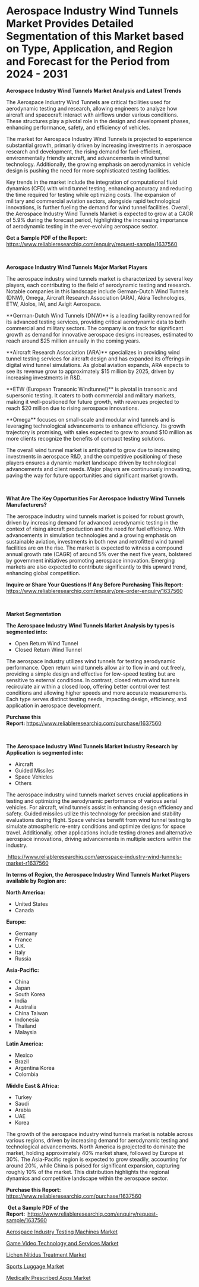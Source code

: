 <p><h1>Aerospace Industry Wind Tunnels Market Provides Detailed Segmentation of this Market based on Type, Application, and Region and Forecast for the Period from 2024 - 2031</h1></p><p><strong>Aerospace Industry Wind Tunnels Market Analysis and Latest Trends</strong></p>
<p><p>The Aerospace Industry Wind Tunnels are critical facilities used for aerodynamic testing and research, allowing engineers to analyze how aircraft and spacecraft interact with airflows under various conditions. These structures play a pivotal role in the design and development phases, enhancing performance, safety, and efficiency of vehicles. </p><p>The market for Aerospace Industry Wind Tunnels is projected to experience substantial growth, primarily driven by increasing investments in aerospace research and development, the rising demand for fuel-efficient, environmentally friendly aircraft, and advancements in wind tunnel technology. Additionally, the growing emphasis on aerodynamics in vehicle design is pushing the need for more sophisticated testing facilities.</p><p>Key trends in the market include the integration of computational fluid dynamics (CFD) with wind tunnel testing, enhancing accuracy and reducing the time required for testing while optimizing costs. The expansion of military and commercial aviation sectors, alongside rapid technological innovations, is further fueling the demand for wind tunnel facilities. Overall, the Aerospace Industry Wind Tunnels Market is expected to grow at a CAGR of 5.9% during the forecast period, highlighting the increasing importance of aerodynamic testing in the ever-evolving aerospace sector.</p></p>
<p><strong>Get a Sample PDF of the Report:&nbsp;</strong> <a href="https://www.reliableresearchiq.com/enquiry/request-sample/1637560">https://www.reliableresearchiq.com/enquiry/request-sample/1637560</a></p>
<p>&nbsp;</p>
<p><strong>Aerospace Industry Wind Tunnels Major Market Players</strong></p>
<p><p>The aerospace industry wind tunnels market is characterized by several key players, each contributing to the field of aerodynamic testing and research. Notable companies in this landscape include German-Dutch Wind Tunnels (DNW), Omega, Aircraft Research Association (ARA), Akira Technologies, ETW, Aiolos, IAI, and Avigit Aerospace.</p><p>**German-Dutch Wind Tunnels (DNW)** is a leading facility renowned for its advanced testing services, providing critical aerodynamic data to both commercial and military sectors. The company is on track for significant growth as demand for innovative aerospace designs increases, estimated to reach around $25 million annually in the coming years.</p><p>**Aircraft Research Association (ARA)** specializes in providing wind tunnel testing services for aircraft design and has expanded its offerings in digital wind tunnel simulations. As global aviation expands, ARA expects to see its revenue grow to approximately $15 million by 2025, driven by increasing investments in R&D.</p><p>**ETW (European Transonic Windtunnel)** is pivotal in transonic and supersonic testing. It caters to both commercial and military markets, making it well-positioned for future growth, with revenues projected to reach $20 million due to rising aerospace innovations.</p><p>**Omega** focuses on small-scale and modular wind tunnels and is leveraging technological advancements to enhance efficiency. Its growth trajectory is promising, with sales expected to grow to around $10 million as more clients recognize the benefits of compact testing solutions.</p><p>The overall wind tunnel market is anticipated to grow due to increasing investments in aerospace R&D, and the competitive positioning of these players ensures a dynamic market landscape driven by technological advancements and client needs. Major players are continuously innovating, paving the way for future opportunities and significant market growth.</p></p>
<p>&nbsp;</p>
<p><strong>What Are The Key Opportunities For Aerospace Industry Wind Tunnels Manufacturers?</strong></p>
<p><p>The aerospace industry wind tunnels market is poised for robust growth, driven by increasing demand for advanced aerodynamic testing in the context of rising aircraft production and the need for fuel efficiency. With advancements in simulation technologies and a growing emphasis on sustainable aviation, investments in both new and retrofitted wind tunnel facilities are on the rise. The market is expected to witness a compound annual growth rate (CAGR) of around 5% over the next five years, bolstered by government initiatives promoting aerospace innovation. Emerging markets are also expected to contribute significantly to this upward trend, enhancing global competition.</p></p>
<p><strong>Inquire or Share Your Questions If Any Before Purchasing This Report:</strong> <a href="https://www.reliableresearchiq.com/enquiry/pre-order-enquiry/1637560">https://www.reliableresearchiq.com/enquiry/pre-order-enquiry/1637560</a></p>
<p>&nbsp;</p>
<p><strong>Market Segmentation</strong></p>
<p><strong>The Aerospace Industry Wind Tunnels Market Analysis by types is segmented into:</strong></p>
<p><ul><li>Open Return Wind Tunnel</li><li>Closed Return Wind Tunnel</li></ul></p>
<p><p>The aerospace industry utilizes wind tunnels for testing aerodynamic performance. Open return wind tunnels allow air to flow in and out freely, providing a simple design and effective for low-speed testing but are sensitive to external conditions. In contrast, closed return wind tunnels recirculate air within a closed loop, offering better control over test conditions and allowing higher speeds and more accurate measurements. Each type serves distinct testing needs, impacting design, efficiency, and application in aerospace development.</p></p>
<p><strong>Purchase this Report:&nbsp;</strong><a href="https://www.reliableresearchiq.com/purchase/1637560">https://www.reliableresearchiq.com/purchase/1637560</a></p>
<p>&nbsp;</p>
<p><strong>The Aerospace Industry Wind Tunnels Market Industry Research by Application is segmented into:</strong></p>
<p><ul><li>Aircraft</li><li>Guided Missiles</li><li>Space Vehicles</li><li>Others</li></ul></p>
<p><p>The aerospace industry wind tunnels market serves crucial applications in testing and optimizing the aerodynamic performance of various aerial vehicles. For aircraft, wind tunnels assist in enhancing design efficiency and safety. Guided missiles utilize this technology for precision and stability evaluations during flight. Space vehicles benefit from wind tunnel testing to simulate atmospheric re-entry conditions and optimize designs for space travel. Additionally, other applications include testing drones and alternative aerospace innovations, driving advancements in multiple sectors within the industry.</p></p>
<p><a href="https://www.reliableresearchiq.com/aerospace-industry-wind-tunnels-market-r1637560">&nbsp;https://www.reliableresearchiq.com/aerospace-industry-wind-tunnels-market-r1637560</a></p>
<p><strong>In terms of Region, the Aerospace Industry Wind Tunnels Market Players available by Region are:</strong></p>
<p>
    <p> <strong> North America: </strong>
        <ul>
            <li>United States</li>
            <li>Canada</li>
        </ul>
        </p> 
    <p> <strong> Europe: </strong>
        <ul>
            <li>Germany</li>
            <li>France</li>
            <li>U.K.</li>
            <li>Italy</li>
            <li>Russia</li>
        </ul>
        </p> 
    <p> <strong> Asia-Pacific: </strong>
        <ul>
            <li>China</li>
            <li>Japan</li>
            <li>South Korea</li>
            <li>India</li>
            <li>Australia</li>
            <li>China Taiwan</li>
            <li>Indonesia</li>
            <li>Thailand</li>
            <li>Malaysia</li>
        </ul>
        </p> 
    <p> <strong> Latin America: </strong>
        <ul>
            <li>Mexico</li>
            <li>Brazil</li>
            <li>Argentina Korea</li>
            <li>Colombia</li>
        </ul>
        </p> 
    <p> <strong> Middle East & Africa: </strong>
        <ul>
            <li>Turkey</li>
            <li>Saudi</li>
            <li>Arabia</li>
            <li>UAE</li>
            <li>Korea</li>
        </ul>
    </p>
    </p>
<p><p>The growth of the aerospace industry wind tunnels market is notable across various regions, driven by increasing demand for aerodynamic testing and technological advancements. North America is projected to dominate the market, holding approximately 40% market share, followed by Europe at 30%. The Asia-Pacific region is expected to grow steadily, accounting for around 20%, while China is poised for significant expansion, capturing roughly 10% of the market. This distribution highlights the regional dynamics and competitive landscape within the aerospace sector.</p></p>
<p><strong>Purchase this Report: </strong><a href="https://www.reliableresearchiq.com/purchase/1637560">https://www.reliableresearchiq.com/purchase/1637560</a></p>
<p>&nbsp;<strong>Get a Sample PDF of the Report:&nbsp;&nbsp;</strong><a href="https://www.reliableresearchiq.com/enquiry/request-sample/1637560">https://www.reliableresearchiq.com/enquiry/request-sample/1637560</a></p>
<p><strong></strong></p>
<p><p><a href="https://github.com/LacThu1/Market-Research-Report-List-1/blob/main/aerospace-industry-testing-machines-market.md">Aerospace Industry Testing Machines Market</a></p><p><a href="https://medium.com/@bryanlittlebxfbg/game-video-technology-and-services-market-a-global-and-regional-analysis-focus-on-region-850b01de42c3">Game Video Technology and Services Market</a></p><p><a href="https://www.linkedin.com/pulse/lichen-nitidus-treatment-market-global-regional-analysis-ulcnf?trackingId=i4Mn1cmZRGO6mSi3LGdiaw%3D%3D">Lichen Nitidus Treatment Market</a></p><p><a href="https://issuu.com/reportprime-2/docs/sports-luggage-market-size-2030.ppt_0653990d41863d">Sports Luggage Market</a></p><p><a href="https://www.linkedin.com/pulse/evaluating-global-medically-prescribed-apps-market-trends-qgzaf?trackingId=THagV6LhQBKJIksz%2BDp04g%3D%3D">Medically Prescribed Apps Market</a></p></p>